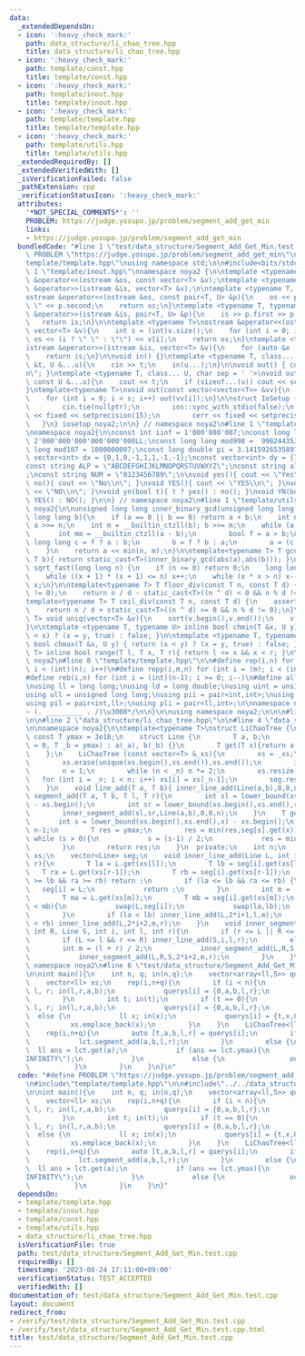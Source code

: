 ```yaml
---
data:
  _extendedDependsOn:
  - icon: ':heavy_check_mark:'
    path: data_structure/li_chao_tree.hpp
    title: data_structure/li_chao_tree.hpp
  - icon: ':heavy_check_mark:'
    path: template/const.hpp
    title: template/const.hpp
  - icon: ':heavy_check_mark:'
    path: template/inout.hpp
    title: template/inout.hpp
  - icon: ':heavy_check_mark:'
    path: template/template.hpp
    title: template/template.hpp
  - icon: ':heavy_check_mark:'
    path: template/utils.hpp
    title: template/utils.hpp
  _extendedRequiredBy: []
  _extendedVerifiedWith: []
  _isVerificationFailed: false
  _pathExtension: cpp
  _verificationStatusIcon: ':heavy_check_mark:'
  attributes:
    '*NOT_SPECIAL_COMMENTS*': ''
    PROBLEM: https://judge.yosupo.jp/problem/segment_add_get_min
    links:
    - https://judge.yosupo.jp/problem/segment_add_get_min
  bundledCode: "#line 1 \"test/data_structure/Segment_Add_Get_Min.test.cpp\"\n#define\
    \ PROBLEM \"https://judge.yosupo.jp/problem/segment_add_get_min\"\n\n#line 2 \"\
    template/template.hpp\"\nusing namespace std;\n\n#include<bits/stdc++.h>\n#line\
    \ 1 \"template/inout.hpp\"\nnamespace noya2 {\n\ntemplate <typename T> ostream\
    \ &operator<<(ostream &os, const vector<T> &v);\ntemplate <typename T> istream\
    \ &operator>>(istream &is, vector<T> &v);\n\ntemplate <typename T, typename U>\n\
    ostream &operator<<(ostream &os, const pair<T, U> &p){\n    os << p.first << \"\
    \ \" << p.second;\n    return os;\n}\ntemplate <typename T, typename U>\nistream\
    \ &operator>>(istream &is, pair<T, U> &p){\n    is >> p.first >> p.second;\n \
    \   return is;\n}\n\ntemplate <typename T>\nostream &operator<<(ostream &os, const\
    \ vector<T> &v){\n    int s = (int)v.size();\n    for (int i = 0; i < s; i++)\
    \ os << (i ? \" \" : \"\") << v[i];\n    return os;\n}\ntemplate <typename T>\n\
    istream &operator>>(istream &is, vector<T> &v){\n    for (auto &x : v) is >> x;\n\
    \    return is;\n}\n\nvoid in() {}\ntemplate <typename T, class... U>\nvoid in(T\
    \ &t, U &...u){\n    cin >> t;\n    in(u...);\n}\n\nvoid out() { cout << \"\\\
    n\"; }\ntemplate <typename T, class... U, char sep = ' '>\nvoid out(const T &t,\
    \ const U &...u){\n    cout << t;\n    if (sizeof...(u)) cout << sep;\n    out(u...);\n\
    }\ntemplate<typename T>\nvoid out(const vector<vector<T>> &vv){\n    int s = (int)vv.size();\n\
    \    for (int i = 0; i < s; i++) out(vv[i]);\n}\n\nstruct IoSetup {\n    IoSetup(){\n\
    \        cin.tie(nullptr);\n        ios::sync_with_stdio(false);\n        cout\
    \ << fixed << setprecision(15);\n        cerr << fixed << setprecision(7);\n \
    \   }\n} iosetup_noya2;\n\n} // namespace noya2\n#line 1 \"template/const.hpp\"\
    \nnamespace noya2{\n\nconst int iinf = 1'000'000'007;\nconst long long linf =\
    \ 2'000'000'000'000'000'000LL;\nconst long long mod998 =  998244353;\nconst long\
    \ long mod107 = 1000000007;\nconst long double pi = 3.14159265358979323;\nconst\
    \ vector<int> dx = {0,1,0,-1,1,1,-1,-1};\nconst vector<int> dy = {1,0,-1,0,1,-1,-1,1};\n\
    const string ALP = \"ABCDEFGHIJKLMNOPQRSTUVWXYZ\";\nconst string alp = \"abcdefghijklmnopqrstuvwxyz\"\
    ;\nconst string NUM = \"0123456789\";\n\nvoid yes(){ cout << \"Yes\\n\"; }\nvoid\
    \ no(){ cout << \"No\\n\"; }\nvoid YES(){ cout << \"YES\\n\"; }\nvoid NO(){ cout\
    \ << \"NO\\n\"; }\nvoid yn(bool t){ t ? yes() : no(); }\nvoid YN(bool t){ t ?\
    \ YES() : NO(); }\n\n} // namespace noya2\n#line 1 \"template/utils.hpp\"\nnamespace\
    \ noya2{\n\nunsigned long long inner_binary_gcd(unsigned long long a, unsigned\
    \ long long b){\n    if (a == 0 || b == 0) return a + b;\n    int n = __builtin_ctzll(a);\
    \ a >>= n;\n    int m = __builtin_ctzll(b); b >>= m;\n    while (a != b) {\n \
    \       int mm = __builtin_ctzll(a - b);\n        bool f = a > b;\n        unsigned\
    \ long long c = f ? a : b;\n        b = f ? b : a;\n        a = (c - b) >> mm;\n\
    \    }\n    return a << min(n, m);\n}\n\ntemplate<typename T> T gcd_fast(T a,\
    \ T b){ return static_cast<T>(inner_binary_gcd(abs(a),abs(b))); }\n\nlong long\
    \ sqrt_fast(long long n) {\n    if (n <= 0) return 0;\n    long long x = sqrt(n);\n\
    \    while ((x + 1) * (x + 1) <= n) x++;\n    while (x * x > n) x--;\n    return\
    \ x;\n}\n\ntemplate<typename T> T floor_div(const T n, const T d) {\n    assert(d\
    \ != 0);\n    return n / d - static_cast<T>((n ^ d) < 0 && n % d != 0);\n}\n\n\
    template<typename T> T ceil_div(const T n, const T d) {\n    assert(d != 0);\n\
    \    return n / d + static_cast<T>((n ^ d) >= 0 && n % d != 0);\n}\n\ntemplate<typename\
    \ T> void uniq(vector<T> &v){\n    sort(v.begin(),v.end());\n    v.erase(unique(v.begin(),v.end()),v.end());\n\
    }\n\ntemplate <typename T, typename U> inline bool chmin(T &x, U y) { return (y\
    \ < x) ? (x = y, true) : false; }\n\ntemplate <typename T, typename U> inline\
    \ bool chmax(T &x, U y) { return (x < y) ? (x = y, true) : false; }\n\ntemplate<typename\
    \ T> inline bool range(T l, T x, T r){ return l <= x && x < r; }\n\n} // namespace\
    \ noya2\n#line 8 \"template/template.hpp\"\n\n#define rep(i,n) for (int i = 0;\
    \ i < (int)(n); i++)\n#define repp(i,m,n) for (int i = (m); i < (int)(n); i++)\n\
    #define reb(i,n) for (int i = (int)(n-1); i >= 0; i--)\n#define all(v) (v).begin(),(v).end()\n\
    \nusing ll = long long;\nusing ld = long double;\nusing uint = unsigned int;\n\
    using ull = unsigned long long;\nusing pii = pair<int,int>;\nusing pll = pair<ll,ll>;\n\
    using pil = pair<int,ll>;\nusing pli = pair<ll,int>;\n\nnamespace noya2{\n\n/*\u3000\
    ~ (. _________ . /)\u3000*/\n\n}\n\nusing namespace noya2;\n\n\n#line 4 \"test/data_structure/Segment_Add_Get_Min.test.cpp\"\
    \n\n#line 2 \"data_structure/li_chao_tree.hpp\"\n\n#line 4 \"data_structure/li_chao_tree.hpp\"\
    \n\nnamespace noya2{\n\ntemplate<typename T>\nstruct LiChaoTree {\n    static\
    \ const T ymax = 3e18;\n    struct Line {\n        T a, b;\n        Line (T _a\
    \ = 0, T _b = ymax) : a(_a), b(_b) {}\n        T get(T x){return a * x + b;}\n\
    \    };\n    LiChaoTree (const vector<T> &_xs){\n        xs = _xs;\n        sort(xs.begin(),xs.end());\n\
    \        xs.erase(unique(xs.begin(),xs.end()),xs.end());\n        int _n = xs.size();\n\
    \        n = 1;\n        while (n < _n) n *= 2;\n        xs.resize(n);\n     \
    \   for (int i = _n; i < n; i++) xs[i] = xs[_n-1];\n        seg.resize(n*2-1);\n\
    \    }\n    void line_add(T a, T b){ inner_line_add(Line(a,b),0,0,n);}\n    void\
    \ segment_add(T a, T b, T l, T r){\n        int sl = lower_bound(xs.begin(),xs.end(),l)\
    \ - xs.begin();\n        int sr = lower_bound(xs.begin(),xs.end(),r) - xs.begin();\n\
    \        inner_segment_add(sl,sr,Line(a,b),0,0,n);\n    }\n    T get(T x){\n \
    \       int s = lower_bound(xs.begin(),xs.end(),x) - xs.begin();\n        s +=\
    \ n-1;\n        T res = ymax;\n        res = min(res,seg[s].get(x));\n       \
    \ while (s > 0){\n            s = (s-1) / 2;\n            res = min(res,seg[s].get(x));\n\
    \        }\n        return res;\n    }\n  private:\n    int n;\n    vector<T>\
    \ xs;\n    vector<Line> seg;\n    void inner_line_add(Line L, int i, int l, int\
    \ r){\n        T la = L.get(xs[l]);\n        T lb = seg[i].get(xs[l]);\n     \
    \   T ra = L.get(xs[r-1]);\n        T rb = seg[i].get(xs[r-1]);\n        if (la\
    \ >= lb && ra >= rb) return ;\n        if (la <= lb && ra <= rb) {\n         \
    \   seg[i] = L;\n            return ;\n        }\n        int m = (l + r) / 2;\n\
    \        T ma = L.get(xs[m]);\n        T mb = seg[i].get(xs[m]);\n        if (ma\
    \ < mb){\n            swap(L,seg[i]);\n            swap(la,lb);\n            swap(ra,rb);\n\
    \        }\n        if (la < lb) inner_line_add(L,2*i+1,l,m);\n        if (ra\
    \ < rb) inner_line_add(L,2*i+2,m,r);\n    }\n    void inner_segment_add(int L,\
    \ int R, Line S, int i, int l, int r){\n        if (r <= L || R <= l) return ;\n\
    \        if (L <= l && r <= R) inner_line_add(S,i,l,r);\n        else {\n    \
    \        int m = (l + r) / 2;\n            inner_segment_add(L,R,S,2*i+1,l,m);\n\
    \            inner_segment_add(L,R,S,2*i+2,m,r);\n        }\n    }\n};\n\n} //\
    \ namespace noya2\n#line 6 \"test/data_structure/Segment_Add_Get_Min.test.cpp\"\
    \n\nint main(){\n    int n, q; in(n,q);\n    vector<array<ll,5>> querys(n+q);\n\
    \    vector<ll> xs;\n    rep(i,n+q){\n        if (i < n){\n            ll a, b,\
    \ l, r; in(l,r,a,b);\n            querys[i] = {0,a,b,l,r};\n            continue;\n\
    \        }\n        int t; in(t);\n        if (t == 0){\n            ll a, b,\
    \ l, r; in(l,r,a,b);\n            querys[i] = {0,a,b,l,r};\n        }\n      \
    \  else {\n            ll x; in(x);\n            querys[i] = {t,x,0,0,0};\n  \
    \          xs.emplace_back(x);\n        }\n    }\n    LiChaoTree<ll> lct(xs);\n\
    \    rep(i,n+q){\n        auto [t,a,b,l,r] = querys[i];\n        if (t == 0){\n\
    \            lct.segment_add(a,b,l,r);\n        }\n        else {\n          \
    \  ll ans = lct.get(a);\n            if (ans == lct.ymax){\n                out(\"\
    INFINITY\");\n            }\n            else {\n                out(ans);\n \
    \           }\n        }\n    }\n}\n"
  code: "#define PROBLEM \"https://judge.yosupo.jp/problem/segment_add_get_min\"\n\
    \n#include\"template/template.hpp\"\n\n#include\"../../data_structure/li_chao_tree.hpp\"\
    \n\nint main(){\n    int n, q; in(n,q);\n    vector<array<ll,5>> querys(n+q);\n\
    \    vector<ll> xs;\n    rep(i,n+q){\n        if (i < n){\n            ll a, b,\
    \ l, r; in(l,r,a,b);\n            querys[i] = {0,a,b,l,r};\n            continue;\n\
    \        }\n        int t; in(t);\n        if (t == 0){\n            ll a, b,\
    \ l, r; in(l,r,a,b);\n            querys[i] = {0,a,b,l,r};\n        }\n      \
    \  else {\n            ll x; in(x);\n            querys[i] = {t,x,0,0,0};\n  \
    \          xs.emplace_back(x);\n        }\n    }\n    LiChaoTree<ll> lct(xs);\n\
    \    rep(i,n+q){\n        auto [t,a,b,l,r] = querys[i];\n        if (t == 0){\n\
    \            lct.segment_add(a,b,l,r);\n        }\n        else {\n          \
    \  ll ans = lct.get(a);\n            if (ans == lct.ymax){\n                out(\"\
    INFINITY\");\n            }\n            else {\n                out(ans);\n \
    \           }\n        }\n    }\n}"
  dependsOn:
  - template/template.hpp
  - template/inout.hpp
  - template/const.hpp
  - template/utils.hpp
  - data_structure/li_chao_tree.hpp
  isVerificationFile: true
  path: test/data_structure/Segment_Add_Get_Min.test.cpp
  requiredBy: []
  timestamp: '2023-08-24 17:11:00+09:00'
  verificationStatus: TEST_ACCEPTED
  verifiedWith: []
documentation_of: test/data_structure/Segment_Add_Get_Min.test.cpp
layout: document
redirect_from:
- /verify/test/data_structure/Segment_Add_Get_Min.test.cpp
- /verify/test/data_structure/Segment_Add_Get_Min.test.cpp.html
title: test/data_structure/Segment_Add_Get_Min.test.cpp
---
```

